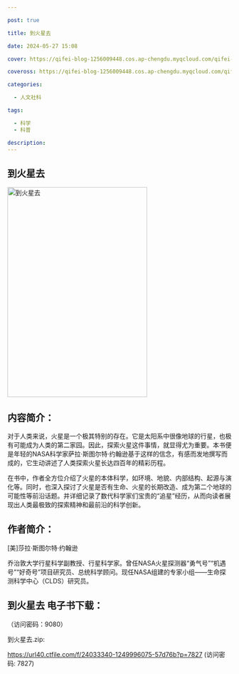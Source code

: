 ```yaml
---

post: true

title: 到火星去

date: 2024-05-27 15:08

cover: https://qifei-blog-1256009448.cos.ap-chengdu.myqcloud.com/qifei-blog/660a0fe69f345e8d03c07eab.jpg

coveross: https://qifei-blog-1256009448.cos.ap-chengdu.myqcloud.com/qifei-blog/660a0fe69f345e8d03c07eab.jpg

categories:

  - 人文社科

tags:

  - 科学
  - 科普

description:
---
```


## 到火星去
<img alt="到火星去 " class="aligncenter loaded" data-was-processed="true" decoding="async" fetchpriority="high" height="471" src="https://qifei-blog-1256009448.cos.ap-chengdu.myqcloud.com/qifei-blog/660a0fe69f345e8d03c07eab.jpg " style="cursor: zoom-in;" width="314"/>

## 内容简介：

对于人类来说，火星是一个极其特别的存在。它是太阳系中很像地球的行星，也极有可能成为人类的第二家园。因此，探索火星这件事情，就显得尤为重要。本书便是年轻的NASA科学家萨拉·斯图尔特·约翰逊基于这样的信念，有感而发地撰写而成的，它生动讲述了人类探索火星长达四百年的精彩历程。

在书中，作者全方位介绍了火星的本体科学，如环境、地貌、内部结构、起源与演化等。同时，也深入探讨了火星是否有生命、火星的长期改造、成为第二个地球的可能性等前沿话题。并详细记录了数代科学家们宝贵的“追星”经历，从而向读者展现出人类最极致的探索精神和最前沿的科学创新。

## 作者简介：

[美]莎拉·斯图尔特·约翰逊

乔治敦大学行星科学副教授、行星科学家。曾任NASA火星探测器“勇气号”“机遇号”“好奇号”项目研究员、总统科学顾问。现任NASA组建的专家小组——生命探测科学中心（CLDS）研究员。

## 到火星去 电子书下载：

 （访问密码：9080）

到火星去.zip: 

https://url40.ctfile.com/f/24033340-1249996075-57d76b?p=7827 (访问密码: 7827)
